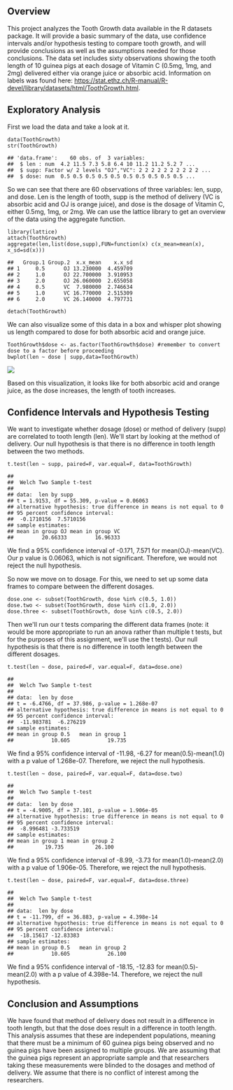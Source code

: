 Overview
--------

This project analyzes the Tooth Growth data available in the R datasets
package. It will provide a basic summary of the data, use confidence
intervals and/or hypothesis testing to compare tooth growth, and will
provide conclusions as well as the assumptions needed for those
conclusions. The data set includes sixty observations showing the tooth
length of 10 guinea pigs at each dosage of Vitamin C (0.5mg, 1mg, and
2mg) delivered either via orange juice or absorbic acid. Information on
labels was found here:
<https://stat.ethz.ch/R-manual/R-devel/library/datasets/html/ToothGrowth.html>.

Exploratory Analysis
--------------------

First we load the data and take a look at it.

    data(ToothGrowth)
    str(ToothGrowth)

    ## 'data.frame':    60 obs. of  3 variables:
    ##  $ len : num  4.2 11.5 7.3 5.8 6.4 10 11.2 11.2 5.2 7 ...
    ##  $ supp: Factor w/ 2 levels "OJ","VC": 2 2 2 2 2 2 2 2 2 2 ...
    ##  $ dose: num  0.5 0.5 0.5 0.5 0.5 0.5 0.5 0.5 0.5 0.5 ...

So we can see that there are 60 observations of three variables: len,
supp, and dose. Len is the length of tooth, supp is the method of
delivery (VC is absorbic acid and OJ is orange juice), and dose is the
dosage of Vitamin C, either 0.5mg, 1mg, or 2mg. We can use the lattice
library to get an overview of the data using the aggregate function.

    library(lattice)
    attach(ToothGrowth)
    aggregate(len,list(dose,supp),FUN=function(x) c(x_mean=mean(x), x_sd=sd(x)))

    ##   Group.1 Group.2  x.x_mean    x.x_sd
    ## 1     0.5      OJ 13.230000  4.459709
    ## 2     1.0      OJ 22.700000  3.910953
    ## 3     2.0      OJ 26.060000  2.655058
    ## 4     0.5      VC  7.980000  2.746634
    ## 5     1.0      VC 16.770000  2.515309
    ## 6     2.0      VC 26.140000  4.797731

    detach(ToothGrowth)

We can also visualize some of this data in a box and whisper plot
showing us length compared to dose for both absorbic acid and orange
juice.

    ToothGrowth$dose <- as.factor(ToothGrowth$dose) #remember to convert dose to a factor before proceeding
    bwplot(len ~ dose | supp,data=ToothGrowth)

![](toothgrowth_files/figure-markdown_strict/unnamed-chunk-3-1.png)

Based on this visualization, it looks like for both absorbic acid and
orange juice, as the dose increases, the length of tooth increases.

Confidence Intervals and Hypothesis Testing
-------------------------------------------

We want to investigate whether dosage (dose) or method of delivery
(supp) are correlated to tooth length (len). We'll start by looking at
the method of delivery. Our null hypothesis is that there is no
difference in tooth length between the two methods.

    t.test(len ~ supp, paired=F, var.equal=F, data=ToothGrowth)

    ## 
    ##  Welch Two Sample t-test
    ## 
    ## data:  len by supp
    ## t = 1.9153, df = 55.309, p-value = 0.06063
    ## alternative hypothesis: true difference in means is not equal to 0
    ## 95 percent confidence interval:
    ##  -0.1710156  7.5710156
    ## sample estimates:
    ## mean in group OJ mean in group VC 
    ##         20.66333         16.96333

We find a 95% confidence interval of -0.171, 7.571 for
mean(OJ)-mean(VC). Our p value is 0.06063, which is not significant.
Therefore, we would not reject the null hypothesis.

So now we move on to dosage. For this, we need to set up some data
frames to compare between the different dosages.

    dose.one <- subset(ToothGrowth, dose %in% c(0.5, 1.0))
    dose.two <- subset(ToothGrowth, dose %in% c(1.0, 2.0))
    dose.three <- subset(ToothGrowth, dose %in% c(0.5, 2.0))

Then we'll run our t tests comparing the different data frames (note: it
would be more appropriate to run an anova rather than multiple t tests,
but for the purposes of this assignment, we'll use the t tests). Our
null hypothesis is that there is no difference in tooth length between
the different dosages.

    t.test(len ~ dose, paired=F, var.equal=F, data=dose.one)

    ## 
    ##  Welch Two Sample t-test
    ## 
    ## data:  len by dose
    ## t = -6.4766, df = 37.986, p-value = 1.268e-07
    ## alternative hypothesis: true difference in means is not equal to 0
    ## 95 percent confidence interval:
    ##  -11.983781  -6.276219
    ## sample estimates:
    ## mean in group 0.5   mean in group 1 
    ##            10.605            19.735

We find a 95% confidence interval of -11.98, -6.27 for
mean(0.5)-mean(1.0) with a p value of 1.268e-07. Therefore, we reject
the null hypothesis.

    t.test(len ~ dose, paired=F, var.equal=F, data=dose.two)

    ## 
    ##  Welch Two Sample t-test
    ## 
    ## data:  len by dose
    ## t = -4.9005, df = 37.101, p-value = 1.906e-05
    ## alternative hypothesis: true difference in means is not equal to 0
    ## 95 percent confidence interval:
    ##  -8.996481 -3.733519
    ## sample estimates:
    ## mean in group 1 mean in group 2 
    ##          19.735          26.100

We find a 95% confidence interval of -8.99, -3.73 for
mean(1.0)-mean(2.0) with a p value of 1.906e-05. Therefore, we reject
the null hypothesis.

    t.test(len ~ dose, paired=F, var.equal=F, data=dose.three)

    ## 
    ##  Welch Two Sample t-test
    ## 
    ## data:  len by dose
    ## t = -11.799, df = 36.883, p-value = 4.398e-14
    ## alternative hypothesis: true difference in means is not equal to 0
    ## 95 percent confidence interval:
    ##  -18.15617 -12.83383
    ## sample estimates:
    ## mean in group 0.5   mean in group 2 
    ##            10.605            26.100

We find a 95% confidence interval of -18.15, -12.83 for
mean(0.5)-mean(2.0) with a p value of 4.398e-14. Therefore, we reject
the null hypothesis.

Conclusion and Assumptions
--------------------------

We have found that method of delivery does not result in a difference in
tooth length, but that the dose does result in a difference in tooth
length. This analysis assumes that these are independent populations,
meaning that there must be a minimum of 60 guinea pigs being observed
and no guinea pigs have been assigned to multiple groups. We are
assuming that the guinea pigs represent an appropriate sample and that
researchers taking these measurements were blinded to the dosages and
method of delivery. We assume that there is no conflict of interest
among the researchers.

